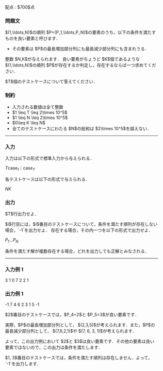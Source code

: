 
<div>

<span>

<span>

<p>
配点 : $700$点
</p>

<div>

<section>

### **問題文**

<p>
$(1,\ldots,N)$の順列 $P=(P_1,\ldots,P_N)$の要素のうち，以下の条件を満たすものを良い要素と呼びます．
</p>

<ul>

<li>
その要素は $P$の最長増加部分列にも最長減少部分列にも含まれうる．
</li>

</ul>

<p>
整数 $N,K$が与えられます． 良い要素がちょうど $K$個であるような $(1,\ldots,N)$の順列 $P$が存在するか判定し，存在するならば一つ求めてください．
</p>

<p>
$T$個のテストケースについて答えてください．
</p>

</section>

</div>

<div>

<section>

### **制約**

<ul>

<li>
入力される数値は全て整数
</li>

<li>
$1 \leq T \leq 2\times 10^5$
</li>

<li>
$1 \leq N \leq 2\times 10^5$
</li>

<li>
$0\leq K \leq N$
</li>

<li>
全てのテストケースにわたる $N$の総和は $2\times 10^5$を超えない．
</li>

</ul>

</section>

</div>

---

<div>

<div>

<section>

### **入力**

<p>
入力は以下の形式で標準入力から与えられる．
</p>

<div>

$T$$\mathrm{case}_1$$\vdots$$\mathrm{case}_T$
</div>

<p>
各テストケースは以下の形式で与えられる．
</p>

<div>

$N$$K$
</div>

</section>

</div>

<div>

<section>

### **出力**

<p>
$T$行出力せよ．
</p>

<p>
$i$行目には，$i$番目のテストケースについて，条件を満たす順列が存在しない場合，`-1`を出力せよ．
存在する場合，その内一つを以下の形式で出力せよ．
</p>

<div>

$P_1$$\ldots$$P_N$
</div>

<p>
条件を満たす解が複数存在する場合，どれを出力しても正解とみなされる．
</p>

</section>

</div>

</div>

---

<div>

<section>

### **入力例 1**

<div>

3
1 0
7 2
2 1

</div>

</section>

</div>

<div>

<section>

### **出力例 1**

<div>

-1
7 4 6 2 3 1 5
-1

</div>

<p>
$2$番目のテストケースでは，$P_4=2$と $P_5=3$が良い要素です．
</p>

<p>
実際，$P$の最長増加部分列として， $(2,3,5)$が考えられます．また，$P$の最長減少部分列として， $(7,6,2,1)$や $(7, 6, 3, 1)$が考えられます．
</p>

<p>
よって，この出力例において $2$と $3$は良い要素です．その他の要素は良い要素ではないので，この出力は条件を満たします．
</p>

<p>
$1, 3$番目のテストケースでは，条件を満たす順列は存在しません．よって，`-1`を出力します．
</p>

</section>

</div>

</span>

</span>

</div>
